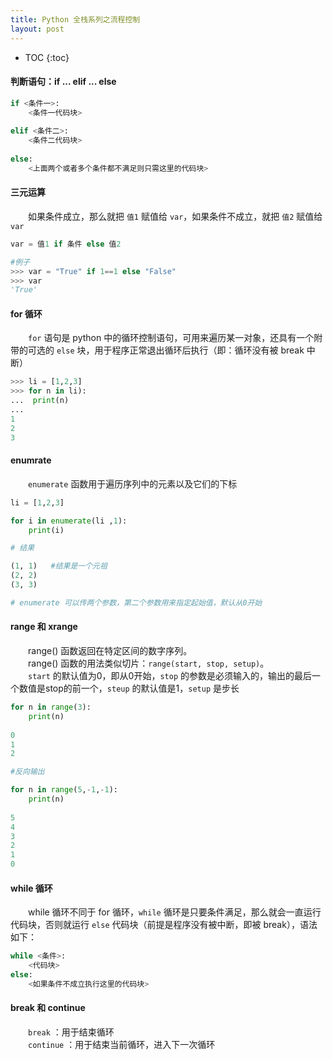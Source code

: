 ```yaml
---
title: Python 全栈系列之流程控制
layout: post
---
```


* TOC
{:toc}

#### 判断语句：if ... elif ... else</h4>

```python
if <条件一>:
    <条件一代码块>
    
elif <条件二>:
    <条件二代码块>
    
else:
    <上面两个或者多个条件都不满足则只需这里的代码块>
```

#### 三元运算

　　如果条件成立，那么就把 `值1` 赋值给 `var`，如果条件不成立，就把 `值2` 赋值给 `var`  
```python
var = 值1 if 条件 else 值2

#例子
>>> var = "True" if 1==1 else "False"
>>> var
'True'
```

#### for 循环

　　`for` 语句是 python 中的循环控制语句，可用来遍历某一对象，还具有一个附带的可选的 `else` 块，用于程序正常退出循环后执行（即：循环没有被 break 中断）  
```python
>>> li = [1,2,3]
>>> for n in li):
...  print(n)
...
1
2
3
```

#### enumrate

　　`enumerate` 函数用于遍历序列中的元素以及它们的下标  

```python
li = [1,2,3]

for i in enumerate(li ,1):
    print(i)

# 结果

(1, 1)   #结果是一个元祖
(2, 2)
(3, 3)

# enumerate 可以传两个参数，第二个参数用来指定起始值，默认从0开始
```

#### range 和 xrange

　　range() 函数返回在特定区间的数字序列。  
　　range() 函数的用法类似切片：`range(start, stop, setup)`。  
　　`start` 的默认值为0，即从0开始，`stop` 的参数是必须输入的，输出的最后一个数值是stop的前一个，`steup` 的默认值是1，`setup` 是步长  
```python
for n in range(3):
    print(n)
    
0
1
2

#反向输出

for n in range(5,-1,-1):
    print(n)
    
5
4
3
2
1
0
```

#### while 循环

　　while 循环不同于 for 循环，`while` 循环是只要条件满足，那么就会一直运行代码块，否则就运行 `else` 代码块（前提是程序没有被中断，即被 break），语法如下：  
```python
while <条件>:
    <代码块>
else:
    <如果条件不成立执行这里的代码块>
```

#### break 和 continue

　　`break` ：用于结束循环  
　　`continue` ：用于结束当前循环，进入下一次循环  
